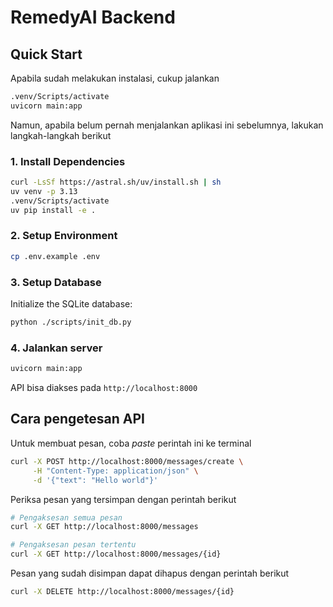 # RemedyAI Backend

## Quick Start

Apabila sudah melakukan instalasi, cukup jalankan

```bash
.venv/Scripts/activate
uvicorn main:app
```

Namun, apabila belum pernah menjalankan aplikasi ini sebelumnya, lakukan langkah-langkah berikut

### 1. Install Dependencies

```bash
curl -LsSf https://astral.sh/uv/install.sh | sh
uv venv -p 3.13
.venv/Scripts/activate
uv pip install -e .
```

### 2. Setup Environment

```bash
cp .env.example .env
```

### 3. Setup Database

Initialize the SQLite database:
```bash
python ./scripts/init_db.py
```

### 4. Jalankan server

```bash
uvicorn main:app
```

API bisa diakses pada `http://localhost:8000`

## Cara pengetesan API

Untuk membuat pesan, coba *paste* perintah ini ke terminal

```bash
curl -X POST http://localhost:8000/messages/create \
     -H "Content-Type: application/json" \
     -d '{"text": "Hello world"}'
```

Periksa pesan yang tersimpan dengan perintah berikut

```bash
# Pengaksesan semua pesan
curl -X GET http://localhost:8000/messages

# Pengaksesan pesan tertentu
curl -X GET http://localhost:8000/messages/{id}
```

Pesan yang sudah disimpan dapat dihapus dengan perintah berikut

```bash
curl -X DELETE http://localhost:8000/messages/{id}
```
